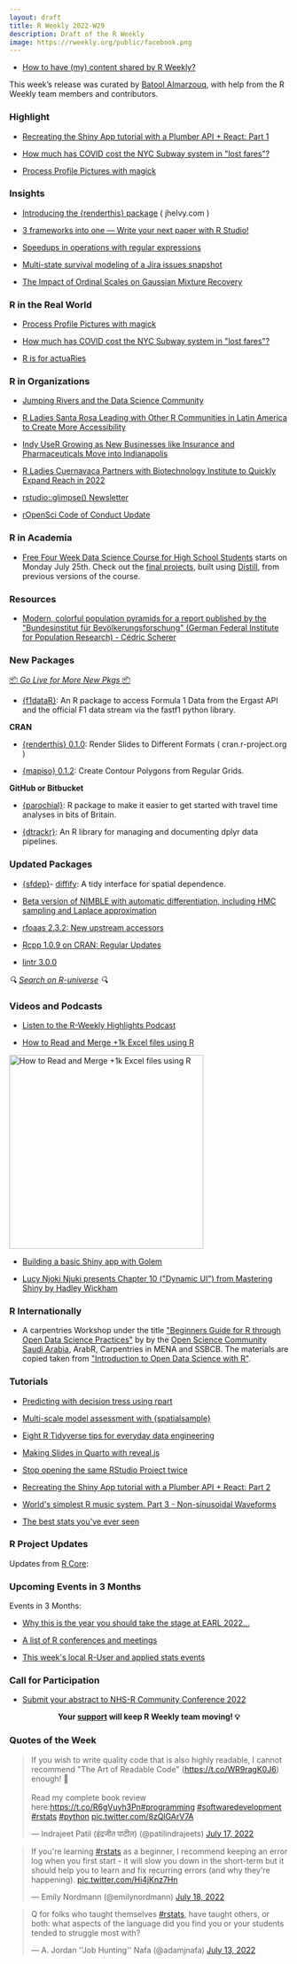 ```yaml
---
layout: draft
title: R Weekly 2022-W29
description: Draft of the R Weekly
image: https://rweekly.org/public/facebook.png
---
```



+ [How to have (my) content shared by R Weekly?](https://github.com/rweekly/rweekly.org#how-to-have-my-content-shared-by-r-weekly)

This week’s release was curated by [Batool Almarzouq](https://github.com/BatoolMM), with help from the R Weekly team members and contributors.
                                                                                                                                                                                                                                                                                                         
###  Highlight

+ [Recreating the Shiny App tutorial with a Plumber API + React: Part 1](https://www.jumpingrivers.com/blog/r-shiny-plumber-react-part-1/)                                                                                                             
+ [How much has COVID cost the NYC Subway system in \"lost fares\"?](https://jlaw.netlify.app/2022/07/13/how-much-has-covid-cost-the-nyc-subway-system-in-lost-fares/)

+ [Process Profile Pictures with magick](https://www.garrickadenbuie.com/blog/process-profile-picture-magick/)


### Insights

+ [Introducing the {renderthis} package]([url](https://www.jhelvy.com/posts/2022-06-28-introducing-renderthis/)) ( jhelvy.com ) 

+ [3 frameworks into one — Write your next paper with R Studio!](https://www.ds-econ.com/write-your-whole-paper-in-r-it-is-better/)

+ [Speedups in operations with regular expressions](https://blog.r-project.org/2022/07/12/speedups-in-operations-with-regular-expressions/index.html)

+ [Multi-state survival modeling of a Jira issues snapshot](https://shape-of-code.com/2022/07/10/multi-state-survival-modeling-of-a-jira-issues-snapshot/)

+ [The Impact of Ordinal Scales on Gaussian Mixture Recovery](http://jmbh.github.io//OrdinalGMM/)                                                                                                                                                      

### R in the Real World

+ [Process Profile Pictures with magick](https://www.garrickadenbuie.com/blog/process-profile-picture-magick/)

+ [How much has COVID cost the NYC Subway system in \"lost fares\"?](https://jlaw.netlify.app/2022/07/13/how-much-has-covid-cost-the-nyc-subway-system-in-lost-fares/)

+ [R is for actuaRies](https://rviews.rstudio.com/2022/07/12/r-is-for-actuaries/)                                                                                                                                                                     
###  R in Organizations

+ [Jumping Rivers and the Data Science Community](https://www.jumpingrivers.com/blog/jr-and-the-data-science-community/)                                                                                                                               
+ [R Ladies Santa Rosa Leading with Other R Communities in Latin America to Create More Accessibility](https://www.r-consortium.org/blog/2022/07/14/r-ladies-santa-rosa-leading-with-other-r-communities-in-latin-america-to-create-more-accessibility)

+ [Indy UseR Growing as New Businesses like Insurance and Pharmaceuticals Move into Indianapolis](https://www.r-consortium.org/blog/2022/07/12/indy-user-growing)
                                                                                      
+ [R Ladies Cuernavaca Partners with Biotechnology Institute to Quickly Expand Reach in 2022](https://www.r-consortium.org/blog/2022/07/07/r-ladies-cuernacava-partners-with-biotechnology-institute)

+ [rstudio::glimpse() Newsletter](https://www.rstudio.com/blog/rstudio-glimpse-newsletter-01/)                                                                                                                                                         
+ [rOpenSci Code of Conduct Update](https://ropensci.org/blog/2022/07/12/coc-update/)                                                                                                                                                                 
###  R in Academia

+ [Free Four Week Data Science Course for High School Students](https://bootcamp.davidkane.info/) starts on Monday July 25th. Check out the [final projects](https://bootcamp.davidkane.info/projects.html), built using [Distill](https://rstudio.github.io/distill/), from previous versions of the course.

###  Resources

+ [Modern, colorful population pyramids for a report published by the "Bundesinstitut für Bevölkerungsforschung" (German Federal Institute for Population Research) - Cédric Scherer](https://github.com/z3tt/BiB-population-pyramids)

###  New Packages

<p class="added-hostname"><a href="https://rweekly.org/live" target="_blank" class="externalLink">📦 <i>Go Live for More New Pkgs</i> 📦</a></p>

+ [{f1dataR}](https://github.com/SCasanova/f1dataR): An R package to access Formula 1 Data from the Ergast API and the official F1 data stream via the fastf1 python library.

**CRAN**

+ [{renderthis} 0.1.0]([url](https://cran.r-project.org/web/packages/renderthis/index.html)): Render Slides to Different Formats ( cran.r-project.org ) 

+ [{mapiso} 0.1.2](https://cran.r-project.org/package=mapiso): Create Contour Polygons from Regular Grids.


**GitHub or Bitbucket**

+ [{parochial}](https://github.com/stupidpupil/parochial): R package to make it easier to get started with travel time analyses in bits of Britain.

+ [{dtrackr}](https://github.com/terminological/dtrackr): An R library for managing and documenting dplyr data pipelines.

### Updated Packages

+ [{sfdep}](https://github.com/josiahparry/sfdep/)- [diffify](https://diffify.com/R/sfdep/empty/0.1.0): A tidy interface for spatial dependence.

+ [Beta version of NIMBLE with automatic differentiation, including HMC sampling and Laplace approximation](https://r-nimble.org/beta-version-of-nimble-with-automatic-differentiation-including-hmc-sampling-and-laplace-approximation)   

+ [rfoaas 2.3.2: New upstream accessors](http://dirk.eddelbuettel.com/blog/2022/07/13#rfoaas_2.3.2)                                                                                                                                                    
+ [Rcpp 1.0.9 on CRAN: Regular Updates](http://dirk.eddelbuettel.com/blog/2022/07/09#rcpp_1.0.9)    

+ [lintr 3.0.0](https://www.tidyverse.org/blog/2022/07/lintr-3-0-0/)                                                                                                                                                                                   

<i>🔍 [Search on R-universe](https://r-universe.dev/) 🔍</i>

###  Videos and Podcasts

- [Listen to the R-Weekly Highlights Podcast](https://rweekly.fireside.fm/)

- [How to Read and Merge +1k Excel files using R](https://www.youtube.com/watch?v=BHdWYonrPAs)
<a href="https://www.youtube.com/watch?v=BHdWYonrPAs">
  <img src="https://i.ytimg.com/vi/BHdWYonrPAs/maxresdefault.jpg" title="How to Read and Merge +1k Excel files using R" target="_blank" width="350"/>
</a>

- [Building a basic Shiny app with Golem](https://www.youtube.com/watch?v=DW-HPfohfwg)

- [Lucy Njoki Njuki presents Chapter 10 ("Dynamic UI") from Mastering Shiny by Hadley Wickham]()


### R Internationally

- A carpentries Workshop under the title ["Beginners Guide for R through Open Data Science Practices"](https://open-science-community-saudi-arabia.github.io/Beginners-Guide-for-R-through-Open-Data-Science-Practices/) by  by the [Open Science Community Saudi Arabia](https://osc-ksa.com), ArabR,  Carpentries in MENA and SSBCB. The materials are copied taken from ["Introduction to Open Data Science with R"](https://carpentries-incubator.github.io/open-science-with-r/).

###  Tutorials

- [Predicting with decision tress using rpart](https://jmsallan.netlify.app/blog/predicting-with-decision-tress-using-rpart/)

+ [Multi-scale model assessment with {spatialsample}](https://www.tidymodels.org/learn/work/multi-scale/)

+ [Eight R Tidyverse tips for everyday data engineering](https://tomaztsql.wordpress.com/2022/07/14/eight-r-tidyverse-tips-for-everyday-data-engineering/)

+ [Making Slides in Quarto with reveal.js](https://meghan.rbind.io/blog/quarto-slides/)

+ [Stop opening the same RStudio Project twice](https://www.rostrum.blog/2022/07/08/rproj-dupes/)

+ [Recreating the Shiny App tutorial with a Plumber API + React: Part 2](https://www.jumpingrivers.com/blog/r-shiny-plumber-react-node-npm-part-2/)

+ [World's simplest R music system. Part 3 - Non-sinusoidal Waveforms](https://coolbutuseless.github.io/2022/07/12/worlds-simplest-r-music-system.-part-3-non-sinusoidal-waveforms/)            

+ [The best stats you've ever seen](https://www.harsh17.in/the-best-stats-you-ve-ever-seen/?utm_campaign=Next%20%E2%80%94%20Today%20I%20Learned%20About%20R&utm_medium=email&utm_source=Revue%20newsletter)

<!--<div class="post-more-begin></div><div class="post-more-end"></div>-->

###  R Project Updates

Updates from [R Core](http://developer.r-project.org/blosxom.cgi/R-devel/NEWS):


###  Upcoming Events in 3 Months

Events in 3 Months:

+ [Why this is the year you should take the stage at EARL 2022…](https://r-posts.com/why-this-is-the-year-you-should-take-the-stage-at-earl-2022/)                                                                                                     
+ [A list of R conferences and meetings](https://jumpingrivers.github.io/meetingsR/events.html)

+ [This week's local R-User and applied stats events](https://community.rstudio.com/c/irl)



###  Call for Participation

+ [Submit your abstract to NHS-R Community Conference 2022](https://nhsrcommunity.com/events/nhs-r-conference-2022/)

<p class="hide-support added-hostname support-rweekly" style="text-align: center;font-weight: bold;">Your <a class="non-visited externalLink" href="https://www.patreon.com/rweekly" onclick="pas(this)">support</a> will keep R Weekly team moving! 💡</p>

###  Quotes of the Week

<blockquote class="twitter-tweet"><p lang="en" dir="ltr">If you wish to write quality code that is also highly readable, I cannot recommend &quot;The Art of Readable Code&quot; (<a href="https://t.co/WR9ragK0J6">https://t.co/WR9ragK0J6</a>) enough! 📖<br><br>Read my complete book review here:<a href="https://t.co/R6gVuyh3Pn">https://t.co/R6gVuyh3Pn</a><a href="https://twitter.com/hashtag/programming?src=hash&amp;ref_src=twsrc%5Etfw">#programming</a> <a href="https://twitter.com/hashtag/softwaredevelopment?src=hash&amp;ref_src=twsrc%5Etfw">#softwaredevelopment</a> <a href="https://twitter.com/hashtag/rstats?src=hash&amp;ref_src=twsrc%5Etfw">#rstats</a> <a href="https://twitter.com/hashtag/python?src=hash&amp;ref_src=twsrc%5Etfw">#python</a> <a href="https://t.co/8zQlGArV7A">pic.twitter.com/8zQlGArV7A</a></p>&mdash; Indrajeet Patil (इंद्रजीत पाटील) (@patilindrajeets) <a href="https://twitter.com/patilindrajeets/status/1548601123254243332?ref_src=twsrc%5Etfw">July 17, 2022</a></blockquote> <script async src="https://platform.twitter.com/widgets.js" charset="utf-8"></script>

<blockquote class="twitter-tweet"><p lang="en" dir="ltr">If you&#39;re learning <a href="https://twitter.com/hashtag/rstats?src=hash&amp;ref_src=twsrc%5Etfw">#rstats</a> as a beginner, I recommend keeping an error log when you first start - it will slow you down in the short-term but it should help you to learn and fix recurring errors (and why they&#39;re happening). <a href="https://t.co/Hi4jKnz7Hn">pic.twitter.com/Hi4jKnz7Hn</a></p>&mdash; Emily Nordmann (@emilynordmann) <a href="https://twitter.com/emilynordmann/status/1548942198246440962?ref_src=twsrc%5Etfw">July 18, 2022</a></blockquote> <script async src="https://platform.twitter.com/widgets.js" charset="utf-8"></script>

<blockquote class="twitter-tweet"><p lang="en" dir="ltr">Q for folks who taught themselves <a href="https://twitter.com/hashtag/rstats?src=hash&amp;ref_src=twsrc%5Etfw">#rstats</a>, have taught others, or both: what aspects of the language did you find you or your students tended to struggle most with?</p>&mdash; A. Jordan &#39;&#39;Job Hunting&#39;&#39; Nafa (@adamjnafa) <a href="https://twitter.com/adamjnafa/status/1547116826894671872?ref_src=twsrc%5Etfw">July 13, 2022</a></blockquote> <script async src="https://platform.twitter.com/widgets.js" charset="utf-8"></script>
